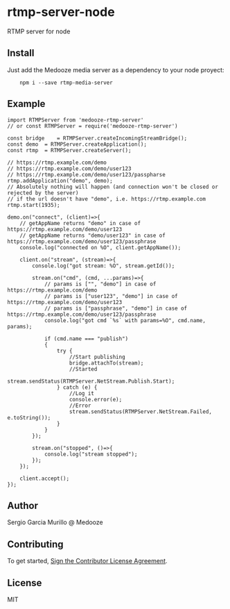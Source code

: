 # rtmp-server-node
RTMP server for node

## Install
 
Just add the Medooze media server as a dependency to your node proyect:
```
    npm i --save rtmp-media-server
```

## Example

```
import RTMPServer from 'medooze-rtmp-server'
// or const RTMPServer = require('medooze-rtmp-server')

const bridge	= RTMPServer.createIncomingStreamBridge();
const demo	= RTMPServer.createApplication();
const rtmp	= RTMPServer.createServer();

// https://rtmp.example.com/demo
// https://rtmp.example.com/demo/user123
// https://rtmp.example.com/demo/user123/passpharse
rtmp.addApplication("demo", demo);
// Absolutely nothing will happen (and connection won't be closed or rejected by the server)
// if the url doesn't have "demo", i.e. https://rtmp.example.com
rtmp.start(1935);

demo.on("connect", (client)=>{
	// getAppName returns "demo" in case of https://rtmp.example.com/demo/user123
	// getAppName returns "demo/user123" in case of https://rtmp.example.com/demo/user123/passphrase
	console.log("connected on %O", client.getAppName());
	
	client.on("stream", (stream)=>{
		console.log("got stream: %O", stream.getId());
		
		stream.on("cmd", (cmd, ...params)=>{
			// params is ["", "demo"] in case of https://rtmp.example.com/demo
			// params is ["user123", "demo"] in case of https://rtmp.example.com/demo/user123
			// params is ["passphrase", "demo"] in case of https://rtmp.example.com/demo/user123/passphrase
			console.log("got cmd `%s` with params=%O", cmd.name, params);
			
			if (cmd.name === "publish")
			{
				try {
					//Start publishing
					bridge.attachTo(stream);
					//Started
					stream.sendStatus(RTMPServer.NetStream.Publish.Start);
				} catch (e) {
					//Log it
					console.error(e);
					//Error
					stream.sendStatus(RTMPServer.NetStream.Failed, e.toString());
				}
			}
		});
		
		stream.on("stopped", ()=>{
			console.log("stream stopped");
		});
	});
	
	client.accept();
});

```

## Author

Sergio Garcia Murillo @ Medooze

## Contributing
To get started, [Sign the Contributor License Agreement](https://www.clahub.com/agreements/medooze/media-server-node).

## License
MIT
